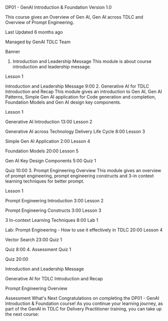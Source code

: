 DP01 - GenAI Introduction & Foundation
Version 1.0


This course gives an Overview of Gen AI, Gen AI across TDLC and Overview of Prompt Engineering.



Last Updated 6 months ago

Managed by GenAI TDLC Team

Banner
1. Introduction and Leadership Message
This module is about course introduction and leadership message.

Lesson 1

Introduction and Leadership Message
9:00
2. Generative AI for TDLC Introduction and Recap
This module gives an introduction to Gen AI, Gen AI Patterns, Simple Gen AI application for Code generation and completion, Foundation Models and Gen AI design key components.

Lesson 1

Generative AI Introduction
13:00
Lesson 2

Generative AI across Technology Delivery Life Cycle
8:00
Lesson 3

Simple Gen AI Application
2:00
Lesson 4

Foundation Models
20:00
Lesson 5

Gen AI Key Design Components
5:00
Quiz 1

Quiz
10:00
3. Prompt Engineering Overview
This module gives an overview of prompt engineering, prompt engineering constructs and 3-in context learning techniques for better prompt.

Lesson 1

Prompt Engineering Introduction
3:00
Lesson 2

Prompt Engineering Constructs
3:00
Lesson 3

3 In-context Learning Techniques
8:00
Lab 1

Lab: Prompt Engineering - How to use it effectively in TDLC
20:00
Lesson 4

Vector Search
23:00
Quiz 1

Quiz
8:00
4. Assessment
Quiz 1

Quiz
20:00

Introduction and Leadership Message

Generative AI for TDLC Introduction and Recap

Prompt Engineering Overview

Assessment
What's Next
Congratulations on completing the DP01 - GenAI Introduction & Foundation course! As you continue your learning journey, as part of the GenAI in TDLC for Delivery Practitioner training, you can take up the next course: